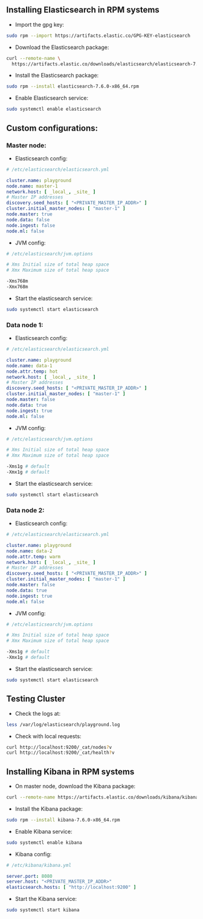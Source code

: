 ## Installing Elasticsearch in RPM systems

- Import the gpg key:

```bash
sudo rpm --import https://artifacts.elastic.co/GPG-KEY-elasticsearch
```

- Download the Elasticsearch package:

```bash
curl --remote-name \
  https://artifacts.elastic.co/downloads/elasticsearch/elasticsearch-7.6.0-x86_64.rpm
```

- Install the Elasticsearch package:

```bash
sudo rpm --install elasticsearch-7.6.0-x86_64.rpm
```

- Enable Elasticsearch service:

```bash
sudo systemctl enable elasticsearch
```

## Custom configurations:

### Master node:

- Elasticsearch config:

```yml
# /etc/elasticsearch/elasticsearch.yml

cluster.name: playground
node.name: master-1
network.host: [ _local_, _site_ ]
# Master IP addresses
discovery.seed_hosts: [ "<PRIVATE_MASTER_IP_ADDR>" ]
cluster.initial_master_nodes: [ "master-1" ]
node.master: true
node.data: false
node.ingest: false
node.ml: false
```

- JVM config:

```bash
# /etc/elasticsearch/jvm.options

# Xms Initial size of total heap space
# Xmx Maximum size of total heap space

-Xms768m
-Xmx768m
```

- Start the elasticsearch service:

```bash
sudo systemctl start elasticsearch
```

### Data node 1:

- Elasticsearch config:

```yml
# /etc/elasticsearch/elasticsearch.yml

cluster.name: playground
node.name: data-1
node.attr.temp: hot
network.host: [ _local_, _site_ ]
# Master IP addresses
discovery.seed_hosts: [ "<PRIVATE_MASTER_IP_ADDR>" ]
cluster.initial_master_nodes: [ "master-1" ]
node.master: false
node.data: true
node.ingest: true
node.ml: false
```

- JVM config:

```bash
# /etc/elasticsearch/jvm.options

# Xms Initial size of total heap space
# Xmx Maximum size of total heap space

-Xms1g # default
-Xmx1g # default
```

- Start the elasticsearch service:

```bash
sudo systemctl start elasticsearch
```

### Data node 2:

- Elasticsearch config:

```yml
# /etc/elasticsearch/elasticsearch.yml

cluster.name: playground
node.name: data-2
node.attr.temp: warm
network.host: [ _local_, _site_ ]
# Master IP addresses
discovery.seed_hosts: [ "<PRIVATE_MASTER_IP_ADDR>" ]
cluster.initial_master_nodes: [ "master-1" ]
node.master: false
node.data: true
node.ingest: true
node.ml: false
```

- JVM config:

```bash
# /etc/elasticsearch/jvm.options

# Xms Initial size of total heap space
# Xmx Maximum size of total heap space

-Xms1g # default
-Xmx1g # default
```

- Start the elasticsearch service:

```bash
sudo systemctl start elasticsearch
```

## Testing Cluster

- Check the logs at:

```bash
less /var/log/elasticsearch/playground.log
```

- Check with local requests:

```bash
curl http://localhost:9200/_cat/nodes?v
curl http://localhost:9200/_cat/health?v
```

## Installing Kibana in RPM systems

- On master node, download the Kibana package:

```bash
curl --remote-name https://artifacts.elastic.co/downloads/kibana/kibana-7.6.0-x86_64.rpm
```

- Install the Kibana package:

```bash
sudo rpm --install kibana-7.6.0-x86_64.rpm
```

- Enable Kibana service:

```bash
sudo systemctl enable kibana
```

- Kibana config:

```yml
# /etc/kibana/kibana.yml

server.port: 8080
server.host: "<PRIVATE_MASTER_IP_ADDR>"
elasticsearch.hosts: [ "http://localhost:9200" ]
```

- Start the Kibana service:

```bash
sudo systemctl start kibana
```
